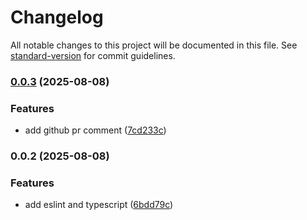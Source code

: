 # Changelog

All notable changes to this project will be documented in this file. See [standard-version](https://github.com/conventional-changelog/standard-version) for commit guidelines.

### [0.0.3](https://github.com/katherinemwong/cup-trail/compare/v0.0.2...v0.0.3) (2025-08-08)


### Features

* add github pr comment ([7cd233c](https://github.com/katherinemwong/cup-trail/commit/7cd233c9ac05b281a292e8c7a944cacfa0ef384a))

### 0.0.2 (2025-08-08)

### Features

- add eslint and typescript ([6bdd79c](https://github.com/katherinemwong/cup-trail/commit/6bdd79cf266435757d412a3e4b46da8b0f8f728e))
